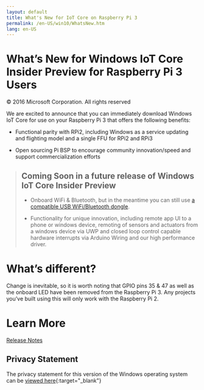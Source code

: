 ```yaml
---
layout: default
title: What's New for IoT Core on Raspberry Pi 3
permalink: /en-US/win10/WhatsNew.htm
lang: en-US
---
```

# What’s New for Windows IoT Core Insider Preview for Raspberry Pi 3 Users

&copy; 2016 Microsoft Corporation. All rights reserved

We are excited to announce that you can immediately download Windows IoT Core for use on your Raspberry Pi 3 that offers the following benefits:

* Functional parity with RPi2, including Windows as a service updating and flighting model and a single FFU for RPi2 and RPi3

* Open sourcing Pi BSP to encourage community innovation/speed and support commercialization efforts

>## Coming Soon in a future release of Windows IoT Core Insider Preview
>* Onboard WiFi & Bluetooth, but in the meantime you can still use [a compatible USB WiFi/Bluetooth dongle](http://ms-iot.github.io/content/en-US/win10/SupportedInterfaces.htm).
>
>* Functionality for unique innovation, including remote app UI to a phone or windows device, remoting of sensors and actuators from a windows device via UWP and closed loop control capable hardware interrupts via Arduino Wiring and our high performance driver. 

# What’s different? 
Change is inevitable, so it is worth noting that GPIO pins 35 & 47 as well as the onboard LED have been removed from the Raspberry Pi 3. Any projects you’ve built using this will only work with the Raspberry Pi 2.  

# Learn More
[Release Notes](/content/en-US/win10/ReleaseNotesInsiderPreview.htm)

## Privacy Statement

The privacy statement for this version of the Windows operating system can be [viewed here](http://go.microsoft.com/fwlink/?LinkId=506737){:target="_blank"}
